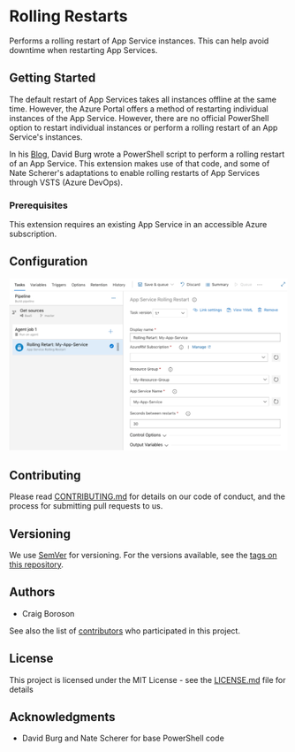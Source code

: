 
# Rolling Restarts

Performs a rolling restart of App Service instances.  This can help avoid downtime when restarting App Services.

## Getting Started

The default restart of App Services takes all instances offline at the same time.  However, the Azure Portal offers a method of restarting individual instances of the App Service.  However, there are no official PowerShell option to restart individual instances or perform a rolling restart of an App Service's instances.

In his [Blog](https://blogs.msdn.microsoft.com/david_burgs_blog/2018/07/11/powershell-script-to-restart-role-instances-for-webapp/), David Burg wrote a PowerShell script to perform a rolling restart of an App Service.  This extension makes use of that code, and some of Nate Scherer's adaptations to enable rolling restarts of App Services through VSTS (Azure DevOps).

### Prerequisites
This extension requires an existing App Service in an accessible Azure subscription.

## Configuration
![](https://raw.githubusercontent.com/cboroson/RollingRestart/master/RollingRestart-extension/Images/screenshot1.png)

## Contributing
Please read [CONTRIBUTING.md](https://gist.github.com/PurpleBooth/b24679402957c63ec426) for details on our code of conduct, and the process for submitting pull requests to us.

## Versioning

We use [SemVer](http://semver.org/) for versioning. For the versions available, see the [tags on this repository](https://github.com/your/project/tags). 

## Authors

* Craig Boroson

See also the list of [contributors](https://github.com/cboroson/RollingRestart/contributors) who participated in this project.

## License

This project is licensed under the MIT License - see the [LICENSE.md](LICENSE.md) file for details

## Acknowledgments

* David Burg and Nate Scherer for base PowerShell code
